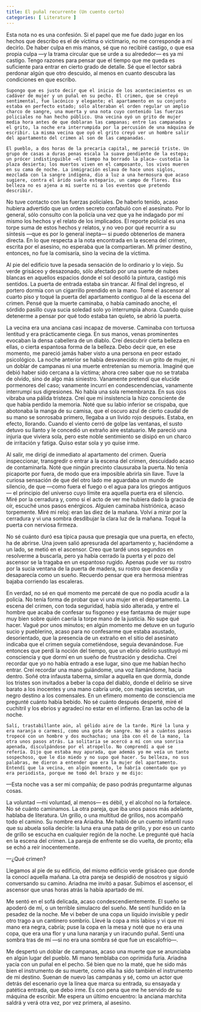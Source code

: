 ```yaml
---
title: El puñal recurrente (Un cuento corto)
categories: [ Literature ]
---
```



Esta nota no es una confesión. Si el papel que me fue dado jugar en los hechos
que describo es el de víctima o victimario, no me corresponde a mí decirlo. De
haber culpa en mis manos, sé que no recibiré castigo, o que esa propia culpa —y
la trama circular que se urde a su alrededor— es ya mi castigo. Tengo razones
para pensar que el tiempo que me queda es suficiente para entrar en cierto grado
de detalle. Sé que el lector sabrá perdonar algún que otro descuido, al menos en
cuanto descubra las condiciones en que escribo. 

	Supongo que es justo decir que el inicio de los acontecimientos es un cadáver de mujer y un puñal en su pecho. El crimen, que se creyó sentimental, fue lacónico y elegante; el apartamento en su conjunto estaba en perfecto estado; sólo alteraban el orden regular un amplio charco de sangre, una muerta y una nota cuyo contenido las fuerzas policiales no han hecho público. Una vecina oyó un grito de mujer media hora antes de que doblaran las campanas; entre las campanadas y el grito, la noche era interrumpida por la percusión de una máquina de escribir. La misma vecina que oyó el grito creyó ver un hombre salir del apartamento del crimen al son de las campanadas.

	El pueblo, a dos horas de la precaria capital, me pareció triste. Un grupo de casas a duras penas escala la suave pendiente de la estepa; un prócer indistinguible —el tiempo ha borrado la placa— custodia la plaza desierta; los muertos viven en el camposanto, los vivos mueren en su cama de noche. La inmigración eslava de hace unos siglos, mezclada con la sangre indígena, dio a luz a una hermosura que acaso sugiere, contra el árido suelo estepario, un campo de flores. Esa belleza no es ajena a mi suerte ni a los eventos que pretendo describir.

No tuve contacto con las fuerzas policiales. De haberlo tenido, acaso hubiera advertido que un orden secreto confabuló con el asesinato. Por lo general, sólo consulto con la policía una vez que ya he indagado por mí mismo los hechos y el relato de los implicados. El reporte policial es una torpe suma de estos hechos y relatos, y no veo por qué recurrir a su síntesis —que es por lo general inepta— si puedo obtenerlos de manera directa. En lo que respecta a la nota encontrada en la escena del crimen, escrita por el asesino, no esperaba que la compartieran. Mi primer destino, entonces, no fue la comisaría, sino la vecina de la víctima.

Al pie del edificio tuve la pesada sensación de lo ordinario y lo viejo. Su verde grisáceo y desazonado, sólo afectado por una suerte de nubes blancas en aquellos espacios donde el sol desolló la pintura, castigó mis sentidos. La puerta de entrada estaba sin trancar. Al final del ingreso, el portero dormía con un cigarrillo prendido en la mano. Tomé el ascensor al cuarto piso y toqué la puerta del apartamento contiguo al de la escena del crimen. Pensé que la muerte caminaba, o había caminado anoche, el sórdido pasillo cuya sucia soledad solo yo interrumpía ahora. Cuando quise detenerme a pensar por qué todo estaba tan quieto, se abrió la puerta.

La vecina era una anciana casi incapaz de moverse. Caminaba con tortuosa lentitud y era prácticamente ciega. En sus manos, venas prominentes evocaban la densa cabellera de un diablo. Creí descubrir cierta belleza en ellas, o cierta espantosa forma de la belleza. Debo decir que, en ese momento, me pareció jamás haber visto a una persona en peor estado psicológico. La noche anterior se había desvanecido: ni un grito de mujer, ni un doblar de campanas ni una muerte entretenían su memoria. Imaginé que debió haber sido cercana a la víctima; ahora creo saber que no se trataba de olvido, sino de algo más siniestro. Vanamente pretendí que elucide pormenores del caso; vanamente incurrí en condescendencias, vanamente interrumpí sus digresiones. No había una sola remembranza. En sus ojos vibraba una pálida tristeza. Creí que mi insistencia la hizo consciente de que había perdido la memoria. Noté que su labio inferior se crispaba, que abotonaba la manga de su camisa, que el oscuro azul de cierto caudal de su mano se sonrosaba primero, llegaba a un lívido rojo después. Estaba, en efecto, llorando. Cuando el viento cerró de golpe las ventanas, el susto detuvo su llanto y le concedió un extraño aire estatuario. Me pareció una injuria que viviera sola, pero este noble sentimiento se disipó en un charco de irritación y fatiga. Quiso estar sola y yo quise irme.

Al salir, me dirigí de inmediato al apartamento del crimen. Quería inspeccionar, transgredir o entrar a la escena del crimen, descuidado acaso de contaminarla. Noté que ningún precinto clausuraba la puerta. No tenía picaporte por fuera, de modo que era imposible abrirla sin llave. Tuve la curiosa sensación de que del otro lado me aguardaba un mundo de silencio, de que —como fuera el fuego o el agua para los griegos antiguos— el principio del universo cuyo límite era aquella puerta era el silencio. Miré por la cerradura y, como si el acto de ver me hubiera dado la gracia de oír, escuché unos pasos enérgicos. Alguien caminaba histriónica, acaso torpemente. Miré mi reloj: eran las diez de la mañana. Volví a mirar por la cerradura y vi una sombra desdibujar la clara luz de la mañana. Toqué la puerta con nerviosa firmeza. 

No sé cuánto duró esa típica pausa que presagia que una puerta, en efecto, ha de abrirse. Una joven salió apresurada del apartamento y, haciéndome a un lado, se metió en el ascensor. Creo que tardé unos segundos en resolverme a buscarla, pero ya había cerrado la puerta y el pozo del ascensor se la tragaba en  un espantoso rugido. Apenas pude ver su rostro por la sucia ventana de la puerta de madera, su rostro que descendía y desaparecía como un sueño. Recuerdo pensar que era hermosa mientras bajaba corriendo las escaleras.

En verdad, no sé en qué momento me percaté de que no podía acudir a la policía. No tenía forma de probar que vi una mujer en el departamento. La escena del crimen, con toda seguridad, había sido alterada, y entre el hombre que acaba de confesar su fisgoneo y ese fantasma de mujer supe muy bien sobre quién caería la torpe mano de la justicia. No supe qué hacer. Vagué por unos minutos; en algún momento me detuve en un tugurio sucio y pueblerino, acaso para no confesarme que estaba asustado, desorientado, que la presencia de un extraño en el sitio del asesinato indicaba que el crimen seguía cometiéndose, seguía devanándose. Fue entonces que perdí la noción del tiempo, que un ebrio delirio sustituyó mi consciencia y que dormí en un sueño de frustración y desdicha. Creí recordar que yo no había entrado a ese lugar, sino que me habían hecho entrar. Creí recordar una mano guiándome, una voz llamándome, hacia dentro. Soñé otra infausta taberna, similar a aquella en que dormía, donde los tristes son invitados a beber la copa del diablo, donde el delirio se sirve barato a los inocentes y una mano cabría urde, con magias secretas, un negro destino a los comensales. En un efímero momento de consciencia me pregunté cuánto había bebido. No sé cuánto después desperté, miré el cuchitril y los ebrios y agradecí no estar en el infierno. Eran las ocho de la noche.

	Salí, trastabillante aún, al gélido aire de la tarde. Miré la luna y era naranja o carmesí, como una gota de sangre. No sé a cuántos pasos tropecé con un hombre y dos muchachas; una iba con él de la mano, la otra unos pasos atrás. La solitaria se acercó a mí con una sonrisa apenada, disculpándose por el atropello. No comprendí a qué se refería. Dijo que estaba muy apurada, que además yo me veía un tanto sospechoso, que le dio miedo y no supo qué hacer. Su belleza, no sus palabras, me dieron a entender que era la mujer del apartamento. Entendí que la vecina, en algún momento, le habría comentado que yo era periodista, porque me tomó del brazo y me dijo:

—Esta noche vas a ser mi compañía; de paso podrás preguntarme algunas cosas. 

La voluntad —mi voluntad, al menos— es débil, y el alcohol no la fortalece. No sé cuánto caminamos. La otra pareja, que iba unos pasos más adelante, hablaba de literatura. Un grillo, o una multitud de grillos, nos acompañó todo el camino. Su nombre era Ariadna. Me habló de un cuento infantil ruso que su abuela solía decirle: la luna era una pata de grillo, y por eso un canto de grillo se escucha en cualquier región de la noche. Le pregunté qué hacía en la escena del crimen. La pareja de enfrente se dio vuelta, de pronto; ella se echó a reír inocentemente. 

—¿Qué crimen?

Llegamos al pie de su edificio, del mismo edificio verde grisáceo que donde la conocí aquella mañana. La otra pareja se despidió de nosotros y siguió conversando su camino. Ariadna me invitó a pasar. Subimos el ascensor, el ascensor que unas horas atrás la había apartado de mí. 

Me sentó en el sofá delicada, acaso condescendientemente. El sueño se apoderó de mí, o un terrible simulacro del sueño. Me sentí hundido en la pesadez de la noche. Me vi beber de una copa un líquido invisible y pedir otro trago a un cantinero sombrío. Llevé la copa a mis labios y vi que mi mano era negra, cabría; puse la copa en la mesa y noté que no era una copa, que era una flor y una luna naranja y un iracundo puñal. Sentí una sombra tras de mí —si no era una sombra sé que fue un escalofrío—. 

Me despertó un doblar de campanas, acaso una muerte que se anunciaba en algún lugar del pueblo. Mi mano temblaba con oprimida furia. Ariadna yacía con un puñal en el pecho. Sé bien que no la maté, que he sido más bien el instrumento de su muerte, como ella ha sido también el instrumento de mi destino. Suenan de nuevo las campanas y sé, como un actor que detrás del escenario oye la línea que marca su entrada, su ensayada y patética entrada, que debo irme. Es con pena que me he servido de su máquina de escribir. Me espera un último encuentro: la anciana marchita saldrá y verá otra vez, por vez primera, al asesino.


